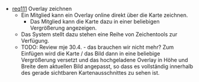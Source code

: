 * [req111](https://github.com/PolitAktiv/politaktiv-requirements/tree/master/de/requirements/req111/req111.md) Overlay zeichnen 
  * Ein Mitglied kann ein Overlay online direkt über die Karte zeichnen.
    * Das Mitglied kann die Karte dazu in einer beliebigen Vergrößerung angezeigen.
  * Das System stellt dazu stehen eine Reihe von Zeichentools zur Verfügung.
  * TODO: Review mje 30.4. - das brauchen wir nicht mehr?
  Zum Einfügen wird die Karte / das Bild dann in eine beliebige Vergrößerung versetzt und das hochgeladene Overlay in Höhe und Breite dem aktuellen Bild angepasst, so dass es vollständig innerhalb des gerade sichtbaren Kartenausschnittes zu sehen ist.

